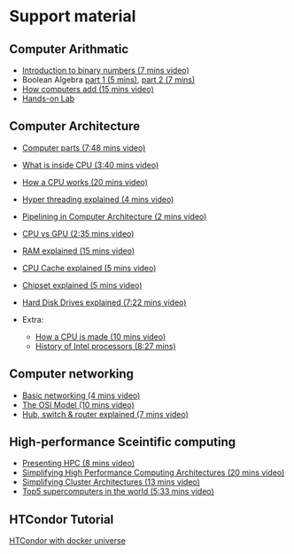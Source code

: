 # Support material

Computer Arithmatic
--------------------
* [Introduction to binary numbers (7 mins video)](https://www.youtube.com/watch?v=b7pOcU1xMks&index=15&list=PLLiEBFegIj45e_wEshH1qWScNKkHgv0hu&t=0s)
* Boolean Algebra [part 1 (5 mins)](https://www.youtube.com/watch?v=2zRJ1ShMcgA), [part 2 (7 mins)](https://www.youtube.com/watch?v=aQosPmPAaF8)
* [How computers add (15 mins video)](https://www.youtube.com/watch?v=VBDoT8o4q00&t=609s)
* [Hands-on Lab](https://logic.ly/)

Computer Architecture
-----------------------
* [Computer parts (7:48 mins video)](https://www.youtube.com/watch?v=ExxFxD4OSZ0&list=PLLiEBFegIj45e_wEshH1qWScNKkHgv0hu&index=12&t=0s)
* [What is inside CPU (3:40 mins video)](https://www.youtube.com/watch?v=NKYgZH7SBjk&index=1&list=PLLiEBFegIj45e_wEshH1qWScNKkHgv0hu)
* [How a CPU works (20 mins video)](https://www.youtube.com/watch?v=cNN_tTXABUA)
* [Hyper threading explained (4 mins video)](https://www.youtube.com/watch?v=lrT9Bl0MCXQ) 
* [Pipelining in Computer Architecture (2 mins video)](https://www.youtube.com/watch?v=ecCt6HPlPeA)
* [CPU vs GPU (2:35 mins video)](https://www.youtube.com/watch?v=5OtXBeu0RKw&index=14&list=PLLiEBFegIj45e_wEshH1qWScNKkHgv0hu)
* [RAM explained (15 mins video)](https://www.youtube.com/watch?v=PVad0c2cljo)
* [CPU Cache explained (5 mins video)](https://www.youtube.com/watch?v=yi0FhRqDJfo)
* [Chipset explained (5 mins video)](https://www.youtube.com/watch?v=eJn-qPHtfzI)
* [Hard Disk Drives explained (7:22 mins video)](https://www.youtube.com/watch?v=NtPc0jI21i0)

* Extra:
  - [How a CPU is made (10 mins video)](https://www.youtube.com/watch?v=qm67wbB5GmI&index=17&list=PLLiEBFegIj45e_wEshH1qWScNKkHgv0hu&t=0s)
  - [History of Intel processors (8:27 mins)](https://www.youtube.com/watch?v=Qu2njWY3Hjk&t=9s)

Computer networking
---------------------
* [Basic networking (4 mins video)](https://www.youtube.com/watch?v=ObNYlm7HJs8)
* [The OSI Model (10 mins video)](https://www.youtube.com/watch?v=-6Uoku-M6oY)
* [Hub, switch & router explained (7 mins video)](https://www.youtube.com/watch?v=1z0ULvg_pW8)

High-performance Sceintific computing
---------------------------------------
* [Presenting HPC (8 mins video)](https://www.youtube.com/watch?v=TGSRvV9u32M&t=16s)
* [Simplifying High Performance Computing Architectures (20 mins video)](https://www.youtube.com/watch?v=ISS_OGVamBk&t=4s)
* [Simplifying Cluster Architectures (13 mins video)](https://www.youtube.com/watch?v=4M3cROio9vU&t=474s)
* [Top5 supercomputers in the world (5:33 mins video)](https://www.youtube.com/watch?v=LB0Yn7zCzak)

HTCondor Tutorial
------------------
[HTCondor with docker universe](https://github.com/abdulrahmanazab/docker-training-neic/blob/abel-course/docker-htcondor.md)
